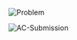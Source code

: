 ![Problem](https://github.com/user-attachments/assets/bb002be5-9cd8-4239-bd84-e82c4863b4eb)

![AC-Submission](https://github.com/user-attachments/assets/ad6556ff-aff0-4ad2-bc20-e7bfb55b5201)
